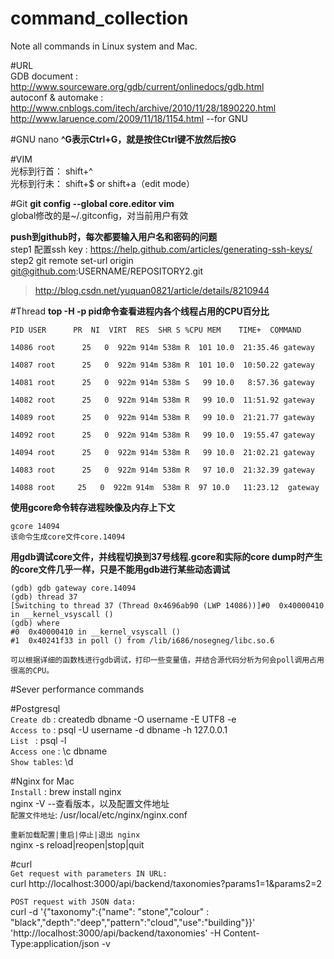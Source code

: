 # command_collection
Note all commands in Linux system and Mac.  

#URL  
GDB document : http://www.sourceware.org/gdb/current/onlinedocs/gdb.html   
autoconf & automake : http://www.cnblogs.com/itech/archive/2010/11/28/1890220.html   
                      http://www.laruence.com/2009/11/18/1154.html --for GNU   

#GNU nano 
**^G表示Ctrl+G，就是按住Ctrl键不放然后按G**  

#VIM  
光标到行首： shift+^    
光标到行未： shift+$   or  shift+a（edit mode）    

#Git
**git config --global core.editor vim**  
global修改的是~/.gitconfig，对当前用户有效

**push到github时，每次都要输入用户名和密码的问题**   
step1 配置ssh key : https://help.github.com/articles/generating-ssh-keys/   
step2 git remote set-url origin git@github.com:USERNAME/REPOSITORY2.git   
> http://blog.csdn.net/yuquan0821/article/details/8210944

#Thread
**top -H -p pid命令查看进程内各个线程占用的CPU百分比**  
```
PID USER      PR  NI  VIRT  RES  SHR S %CPU MEM    TIME+  COMMAND                         

14086 root      25   0  922m 914m 538m R  101 10.0  21:35.46 gateway                          

14087 root      25   0  922m 914m 538m R  101 10.0  10:50.22 gateway                           

14081 root      25   0  922m 914m 538m S   99 10.0   8:57.36 gateway                            

14082 root      25   0  922m 914m 538m R   99 10.0  11:51.92 gateway                              

14089 root      25   0  922m 914m 538m R   99 10.0  21:21.77 gateway                             

14092 root      25   0  922m 914m 538m R   99 10.0  19:55.47 gateway                               

14094 root      25   0  922m 914m 538m R   99 10.0  21:02.21 gateway                                

14083 root      25   0  922m 914m 538m R   97 10.0  21:32.39 gateway                                 

14088 root     25   0  922m 914m  538m R  97 10.0   11:23.12  gateway
```  

**使用gcore命令转存进程映像及内存上下文**  
```
gcore 14094
该命令生成core文件core.14094
```

**用gdb调试core文件，并线程切换到37号线程.gcore和实际的core dump时产生的core文件几乎一样，只是不能用gdb进行某些动态调试**  
```
(gdb) gdb gateway core.14094 
(gdb) thread 37
[Switching to thread 37 (Thread 0x4696ab90 (LWP 14086))]#0  0x40000410 in __kernel_vsyscall ()
(gdb) where
#0  0x40000410 in __kernel_vsyscall ()
#1  0x40241f33 in poll () from /lib/i686/nosegneg/libc.so.6

可以根据详细的函数栈进行gdb调试，打印一些变量值，并结合源代码分析为何会poll调用占用很高的CPU。
```  

#Sever performance commands  


#Postgresql  
`Create db`  : createdb dbname -O username -E UTF8 -e  
`Access to`  : psql -U username -d dbname -h 127.0.0.1  
`List `      : psql -l  
`Access one` : \c dbname  
`Show tables`: \d  



#Nginx for Mac    
`Install`   :  brew install nginx   
             nginx -V    --查看版本，以及配置文件地址   
`配置文件地址`: /usr/local/etc/nginx/nginx.conf     

`重新加载配置|重启|停止|退出 nginx`  
nginx -s reload|reopen|stop|quit   



#curl  
`Get request with parameters IN URL:`  
curl http://localhost:3000/api/backend/taxonomies?params1=1&params2=2   

`POST request with JSON data:`       
curl -d '{"taxonomy":{"name": "stone","colour" : "black","depth":"deep","pattern":"cloud","use":"building"}}' 'http://localhost:3000/api/backend/taxonomies' -H Content-Type:application/json -v    
